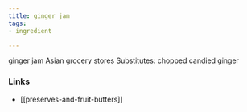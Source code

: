 ```yaml
---
title: ginger jam
tags:
- ingredient

---
```

ginger jam Asian grocery stores Substitutes: chopped candied ginger

### Links

* [[preserves-and-fruit-butters]]
